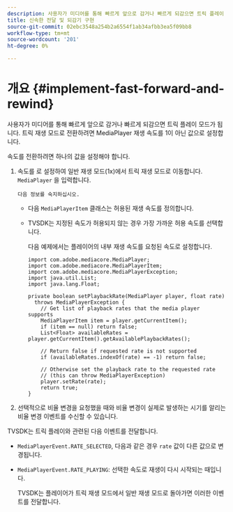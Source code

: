 ```yaml
---
description: 사용자가 미디어를 통해 빠르게 앞으로 감거나 빠르게 되감으면 트릭 플레이 모드가 됩니다. 트릭 재생 모드로 전환하려면 MediaPlayer 재생 속도를 1이 아닌 값으로 설정합니다.
title: 신속한 전달 및 되감기 구현
source-git-commit: 02ebc3548a254b2a6554f1ab34afbb3ea5f09bb8
workflow-type: tm+mt
source-wordcount: '201'
ht-degree: 0%

---
```


# 개요 {#implement-fast-forward-and-rewind}

사용자가 미디어를 통해 빠르게 앞으로 감거나 빠르게 되감으면 트릭 플레이 모드가 됩니다. 트릭 재생 모드로 전환하려면 MediaPlayer 재생 속도를 1이 아닌 값으로 설정합니다.

속도를 전환하려면 하나의 값을 설정해야 합니다.

1. 속도를 로 설정하여 일반 재생 모드(1x)에서 트릭 재생 모드로 이동합니다. `MediaPlayer` 을 입력합니다.

       다음 정보를 숙지하십시오.
   
   * 다음 `MediaPlayerItem` 클래스는 허용된 재생 속도를 정의합니다.
   * TVSDK는 지정된 속도가 허용되지 않는 경우 가장 가까운 허용 속도를 선택합니다.

     다음 예제에서는 플레이어의 내부 재생 속도를 요청된 속도로 설정합니다.

     ```
     import com.adobe.mediacore.MediaPlayer; 
     import com.adobe.mediacore.MediaPlayerItem; 
     import com.adobe.mediacore.MediaPlayerException; 
     import java.util.List; 
     import java.lang.Float; 
     
     private boolean setPlaybackRate(MediaPlayer player, float rate)  
       throws MediaPlayerException { 
         // Get list of playback rates that the media player supports 
         MediaPlayerItem item = player.getCurrentItem(); 
         if (item == null) return false; 
         List<Float> availableRates = player.getCurrentItem().getAvailablePlaybackRates(); 
     
         // Return false if requested rate is not supported 
         if (availableRates.indexOf(rate) == -1) return false; 
     
         // Otherwise set the playback rate to the requested rate  
         // (this can throw MediaPlayerException) 
         player.setRate(rate); 
         return true; 
     }
     ```

1. 선택적으로 비율 변경을 요청했을 때와 비율 변경이 실제로 발생하는 시기를 알리는 비율 변경 이벤트를 수신할 수 있습니다.

TVSDK는 트릭 플레이와 관련된 다음 이벤트를 전달합니다.

* `MediaPlayerEvent.RATE_SELECTED`, 다음과 같은 경우 `rate` 값이 다른 값으로 변경됩니다.

* `MediaPlayerEvent.RATE_PLAYING`: 선택한 속도로 재생이 다시 시작되는 때입니다.

  TVSDK는 플레이어가 트릭 재생 모드에서 일반 재생 모드로 돌아가면 이러한 이벤트를 전달합니다.
